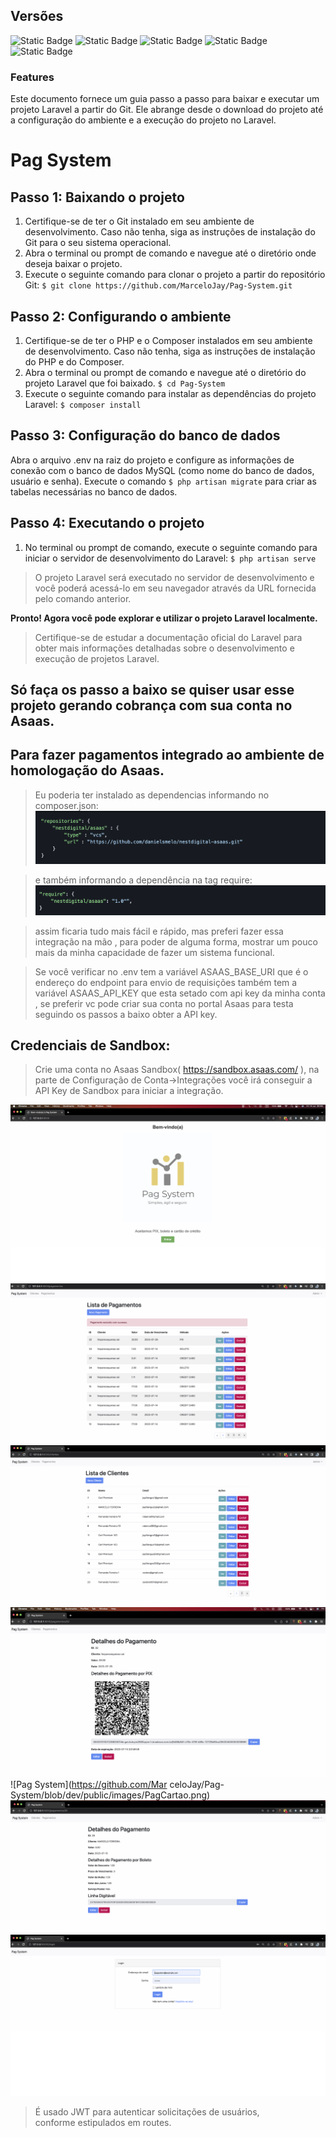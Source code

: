 ## Versões
![Static Badge](https://img.shields.io/badge/Laravel%20Framework-10.13.5-darkred)  ![Static Badge](https://img.shields.io/badge/PHP-8.2.6-blue)  ![Static Badge](https://img.shields.io/badge/tymon%2Fjwt_auth-v2.0.0-red?link=https%3A%2F%2Fgithub.com%2Ftymondesigns%2Fjwt-auth)  ![Static Badge](https://img.shields.io/badge/darkaonline%2Fl5_swagger%20-v8.5.1-green)  ![Static Badge](https://img.shields.io/badge/mysql%20-v8.0.33-darkblue)

### Features

Este documento fornece um guia passo a passo para baixar e executar um projeto Laravel a partir do Git. Ele abrange desde o download do projeto até a configuração do ambiente e a execução do projeto no Laravel.

# Pag System


## Passo 1: Baixando o projeto
                
1. Certifique-se de ter o Git instalado em seu ambiente de desenvolvimento. Caso não tenha, siga as instruções de instalação do Git para o seu sistema operacional.
2. Abra o terminal ou prompt de comando e navegue até o diretório onde deseja baixar o projeto.
3. Execute o seguinte comando para clonar o projeto a partir do repositório Git:
`$ git clone https://github.com/MarceloJay/Pag-System.git`
                

## Passo 2: Configurando o ambiente
                
1. Certifique-se de ter o PHP e o Composer instalados em seu ambiente de desenvolvimento. Caso não tenha, siga as instruções de instalação do PHP e do Composer.
2. Abra o terminal ou prompt de comando e navegue até o diretório do projeto Laravel que foi baixado.
`$ cd Pag-System`
3. Execute o seguinte comando para instalar as dependências do projeto Laravel:
`$ composer install`
                
## Passo 3: Configuração do banco de dados

Abra o arquivo .env na raiz do projeto e configure as informações de conexão com o banco de dados MySQL (como nome do banco de dados, usuário e senha).
Execute o comando `$ php artisan migrate` para criar as tabelas necessárias no banco de dados.

## Passo 4: Executando o projeto
                
1. No terminal ou prompt de comando, execute o seguinte comando para iniciar o servidor de desenvolvimento do Laravel:
`$ php artisan serve`
                
> O projeto Laravel será executado no servidor de desenvolvimento e você poderá acessá-lo em seu navegador através da URL fornecida pelo comando anterior.

**Pronto! Agora você pode explorar e utilizar o projeto Laravel localmente.**
> Certifique-se de estudar a documentação oficial do Laravel para obter mais informações detalhadas sobre o desenvolvimento e execução de projetos Laravel.

## Só faça os passo a baixo se quiser usar esse projeto gerando cobrança com sua conta no Asaas.

## Para fazer pagamentos integrado ao ambiente de homologação do Asaas.
>Eu poderia ter instalado as dependencias informando no composer.json:
![Swagger](https://github.com/MarceloJay/Pag-System/blob/dev/public/images/composer.png)


>e também informando a dependência na tag require:
![Swagger](https://github.com/MarceloJay/Pag-System/blob/dev/public/images/require.png)


>assim ficaria tudo mais fácil e rápido, mas preferi fazer essa integração na mão , para poder de alguma forma, mostrar um pouco mais da minha capacidade de
>fazer um sistema funcional.


> Se você verificar no .env tem a variável ASAAS_BASE_URI que é o endereço do endpoint para envio de requisições também tem a variável ASAAS_API_KEY que esta setado 
> com api key da minha conta , se preferir vc pode criar sua conta no portal Asaas para testa seguindo os passos a baixo obter a API key.
## Credenciais de Sandbox:
>Crie uma conta no Asaas Sandbox( https://sandbox.asaas.com/ ), na parte de Configuração de Conta->Integrações você irá conseguir a API Key de Sandbox para iniciar a integração.


![Pag System](https://github.com/MarceloJay/Pag-System/blob/dev/public/images/Welcome.png)
![Pag System](https://github.com/MarceloJay/Pag-System/blob/dev/public/images/listapag.png)
![Pag System](https://github.com/MarceloJay/Pag-System/blob/dev/public/images/listaclient.png)
![Pag System](https://github.com/MarceloJay/Pag-System/blob/dev/public/images/PagPix.png)
![Pag System](https://github.com/Mar celoJay/Pag-System/blob/dev/public/images/PagCartao.png)
![Pag System](https://github.com/MarceloJay/Pag-System/blob/dev/public/images/PagBoleto.png)
![Pag System](https://github.com/MarceloJay/Pag-System/blob/dev/public/images/Login.png)

 
> É usado JWT para autenticar solicitações de usuários,  
> conforme estipulados em routes.  


  
  
